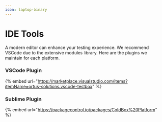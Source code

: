 ```yaml
---
icon: laptop-binary
---
```


# IDE Tools

A modern editor can enhance your testing experience. We recommend VSCode due to the extensive modules library.  Here are the plugins we maintain for each platform.

### VSCode Plugin

{% embed url="https://marketplace.visualstudio.com/items?itemName=ortus-solutions.vscode-testbox" %}

### Sublime Plugin

{% embed url="https://packagecontrol.io/packages/ColdBox%20Platform" %}
